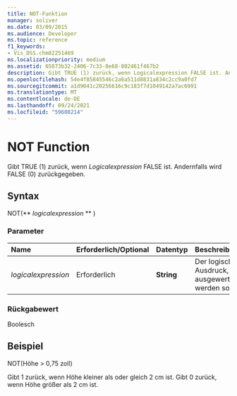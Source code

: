 ```yaml
---
title: NOT-Funktion
manager: soliver
ms.date: 03/09/2015
ms.audience: Developer
ms.topic: reference
f1_keywords:
- Vis_DSS.chm82251469
ms.localizationpriority: medium
ms.assetid: 65873b32-2406-7c33-8e68-802461f467b2
description: Gibt TRUE (1) zurück, wenn Logicalexpression FALSE ist. Andernfalls wird FALSE (0) zurückgegeben.
ms.openlocfilehash: 54e4f85845546c2a6a511d8831a834c2cc9a0fd7
ms.sourcegitcommit: a1d9041c20256616c9c183f7d1049142a7ac6991
ms.translationtype: MT
ms.contentlocale: de-DE
ms.lasthandoff: 09/24/2021
ms.locfileid: "59608214"
---
```

# <a name="not-function"></a>NOT Function

Gibt TRUE (1) zurück, wenn  _Logicalexpression_ FALSE ist. Andernfalls wird FALSE (0) zurückgegeben. 
  
## <a name="syntax"></a>Syntax

NOT(** *logicalexpression* ** ) 
  
### <a name="parameters"></a>Parameter

|**Name**|**Erforderlich/Optional**|**Datentyp**|**Beschreibung**|
|:-----|:-----|:-----|:-----|
| _logicalexpression_ <br/> |Erforderlich  <br/> |**String** <br/> |Der logische Ausdruck, der ausgewertet werden soll.  <br/> |
   
### <a name="return-value"></a>Rückgabewert

Boolesch
  
## <a name="example"></a>Beispiel

NOT(Höhe \> 0,75 zoll) 
  
Gibt 1 zurück, wenn Höhe kleiner als oder gleich 2 cm ist. Gibt 0 zurück, wenn Höhe größer als 2 cm ist. 
  

